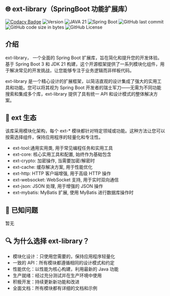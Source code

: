## 🌐 ext-library（SpringBoot 功能扩展库）

[![Codacy Badge](https://app.codacy.com/project/badge/Grade/6eafae2ee8d24d80a0d8c7994d91d7ac)](https://app.codacy.com/gh/hygge3/ext-library/dashboard?utm_source=gh&utm_medium=referral&utm_content=&utm_campaign=Badge_grade)
![Version](https://img.shields.io/badge/version-3.5.0-green.svg)
![JAVA 21](https://img.shields.io/badge/JDK-21-brightgreen.svg)
![Spring Boot](https://img.shields.io/github/v/release/spring-projects/spring-boot?label=version)
![GitHub last commit](https://img.shields.io/github/last-commit/hygge3/ext-library)
![GitHub code size in bytes](https://img.shields.io/github/languages/code-size/hygge3/ext-library)
![GitHub License](https://img.shields.io/github/license/hygge3/web-ext-spring-boot-starter)

## 介绍

ext-library，
一个全面的 Spring Boot 扩展库，旨在简化和提升您的开发体验。基于 Spring Boot 3 和 JDK 21
构建，这个开源框架提供了一系列模块化组件，用于解决常见的开发挑战，让您能够专注于业务逻辑而非样板代码。

ext-library 是一个精心设计的扩展框架，以简洁直观的设计集成了强大的实用工具和功能。您可以将其视为 Spring Boot
开发者的瑞士军刀——无需为不同功能搜索和集成多个库，ext-library 提供了具有统一 API 和设计模式的整体解决方案。

## 🌱 ext 生态

该库采用模块化架构，每个 ext-* 模块都针对特定领域或功能。这种方法让您可以按需选择组件，保持应用程序的轻量化和专注性。

- ext-tool:通用实用类, 用于常见编程任务和实用工具
- ext-core:    核心实用工具和配置, 始终作为基础包含
- ext-crypto:    加密操作, 当需要加密/解密时
- ext-cache:    缓存解决方案, 用于性能优化
- ext-http:    HTTP 客户端增强, 用于高级 HTTP 操作
- ext-websocket:    WebSocket 支持, 用于实时双向通信
- ext-json:    JSON 处理, 用于增强的 JSON 操作
- ext-mybatis:    MyBatis 扩展, 使用 MyBatis 进行数据库操作时

## 🐛 已知问题

暂无

## 🔍️ 为什么选择 ext-library？

- 模块化设计：只使用您需要的，保持应用程序轻量化
- 一致的 API：所有模块都遵循相同的设计模式和约定
- 性能优化：以性能为核心构建，利用最新的 Java 功能
- 生产就绪：经过充分测试并在生产环境中使用
- 积极开发：持续更新新功能和改进
- 全面文档：所有模块都有详细的文档和示例